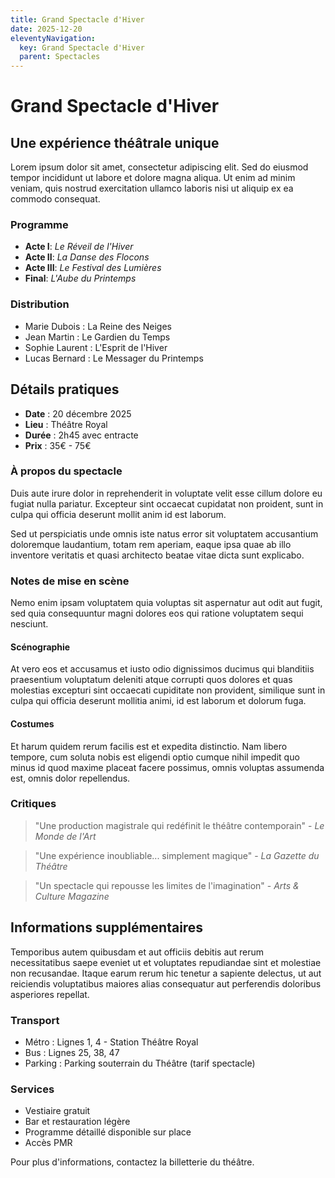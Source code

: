 ```yaml
---
title: Grand Spectacle d'Hiver
date: 2025-12-20
eleventyNavigation:
  key: Grand Spectacle d'Hiver
  parent: Spectacles
---
```


# Grand Spectacle d'Hiver

## Une expérience théâtrale unique

Lorem ipsum dolor sit amet, consectetur adipiscing elit. Sed do eiusmod tempor incididunt ut labore et dolore magna aliqua. Ut enim ad minim veniam, quis nostrud exercitation ullamco laboris nisi ut aliquip ex ea commodo consequat.

### Programme

- **Acte I**: *Le Réveil de l'Hiver*
- **Acte II**: *La Danse des Flocons*
- **Acte III**: *Le Festival des Lumières*
- **Final**: *L'Aube du Printemps*

### Distribution

- Marie Dubois : La Reine des Neiges
- Jean Martin : Le Gardien du Temps
- Sophie Laurent : L'Esprit de l'Hiver
- Lucas Bernard : Le Messager du Printemps

## Détails pratiques

- **Date** : 20 décembre 2025
- **Lieu** : Théâtre Royal
- **Durée** : 2h45 avec entracte
- **Prix** : 35€ - 75€

### À propos du spectacle

Duis aute irure dolor in reprehenderit in voluptate velit esse cillum dolore eu fugiat nulla pariatur. Excepteur sint occaecat cupidatat non proident, sunt in culpa qui officia deserunt mollit anim id est laborum.

Sed ut perspiciatis unde omnis iste natus error sit voluptatem accusantium doloremque laudantium, totam rem aperiam, eaque ipsa quae ab illo inventore veritatis et quasi architecto beatae vitae dicta sunt explicabo.

### Notes de mise en scène

Nemo enim ipsam voluptatem quia voluptas sit aspernatur aut odit aut fugit, sed quia consequuntur magni dolores eos qui ratione voluptatem sequi nesciunt.

#### Scénographie

At vero eos et accusamus et iusto odio dignissimos ducimus qui blanditiis praesentium voluptatum deleniti atque corrupti quos dolores et quas molestias excepturi sint occaecati cupiditate non provident, similique sunt in culpa qui officia deserunt mollitia animi, id est laborum et dolorum fuga.

#### Costumes

Et harum quidem rerum facilis est et expedita distinctio. Nam libero tempore, cum soluta nobis est eligendi optio cumque nihil impedit quo minus id quod maxime placeat facere possimus, omnis voluptas assumenda est, omnis dolor repellendus.

### Critiques

> "Une production magistrale qui redéfinit le théâtre contemporain" - *Le Monde de l'Art*

> "Une expérience inoubliable... simplement magique" - *La Gazette du Théâtre*

> "Un spectacle qui repousse les limites de l'imagination" - *Arts & Culture Magazine*

## Informations supplémentaires

Temporibus autem quibusdam et aut officiis debitis aut rerum necessitatibus saepe eveniet ut et voluptates repudiandae sint et molestiae non recusandae. Itaque earum rerum hic tenetur a sapiente delectus, ut aut reiciendis voluptatibus maiores alias consequatur aut perferendis doloribus asperiores repellat.

### Transport

- Métro : Lignes 1, 4 - Station Théâtre Royal
- Bus : Lignes 25, 38, 47
- Parking : Parking souterrain du Théâtre (tarif spectacle)

### Services

- Vestiaire gratuit
- Bar et restauration légère
- Programme détaillé disponible sur place
- Accès PMR

Pour plus d'informations, contactez la billetterie du théâtre.

